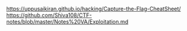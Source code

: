 https://uppusaikiran.github.io/hacking/Capture-the-Flag-CheatSheet/
https://github.com/Shiva108/CTF-notes/blob/master/Notes%20VA/Exploitation.md
